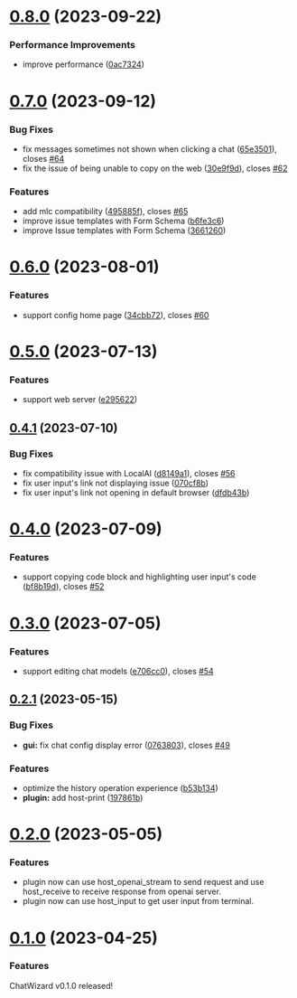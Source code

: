# [0.8.0](https://github.com/lisiur/ChatWizard/compare/v0.7.0...v0.8.0) (2023-09-22)


### Performance Improvements

* improve performance ([0ac7324](https://github.com/lisiur/ChatWizard/commit/0ac732408061c5a2fb138b7de011c067915e876f))



# [0.7.0](https://github.com/lisiur/ChatWizard/compare/v0.6.0...v0.7.0) (2023-09-12)


### Bug Fixes

* fix messages sometimes not shown when clicking a chat ([65e3501](https://github.com/lisiur/ChatWizard/commit/65e35011363c4ce720260b0542817e820e1b89d7)), closes [#64](https://github.com/lisiur/ChatWizard/issues/64)
* fix the issue of being unable to copy on the web ([30e9f9d](https://github.com/lisiur/ChatWizard/commit/30e9f9dd4b9ee59b9135f1c6820e9934c917ad70)), closes [#62](https://github.com/lisiur/ChatWizard/issues/62)


### Features

* add mlc compatibility ([495885f](https://github.com/lisiur/ChatWizard/commit/495885f7de5be0fa6c9fa520be1bc7cff34dfa34)), closes [#65](https://github.com/lisiur/ChatWizard/issues/65)
* improve issue templates with Form Schema ([b6fe3c6](https://github.com/lisiur/ChatWizard/commit/b6fe3c6fe030e8c8c29a9db08c5b44f8e8e2ca6c))
* improve Issue templates with Form Schema ([3661260](https://github.com/lisiur/ChatWizard/commit/366126094c1c31f0dfd858a880a749c06a3bfc16))



# [0.6.0](https://github.com/lisiur/ChatWizard/compare/v0.5.0...v0.6.0) (2023-08-01)


### Features

* support config home page ([34cbb72](https://github.com/lisiur/ChatWizard/commit/34cbb728a0ef76142aaeb02c8ccc2bfd40ffe9ff)), closes [#60](https://github.com/lisiur/ChatWizard/issues/60)



# [0.5.0](https://github.com/lisiur/ChatWizard/compare/v0.4.1...v0.5.0) (2023-07-13)


### Features

* support web server ([e295622](https://github.com/lisiur/ChatWizard/commit/e2956222797697b3eea89b4bd7d30863e4bbc765))



## [0.4.1](https://github.com/lisiur/ChatWizard/compare/v0.4.0...v0.4.1) (2023-07-10)


### Bug Fixes

* fix compatibility issue with LocalAI ([d8149a1](https://github.com/lisiur/ChatWizard/commit/d8149a1cc63d280165078fa666886bf3ca4d5f99)), closes [#56](https://github.com/lisiur/ChatWizard/issues/56)
* fix user input's link not displaying issue ([070cf8b](https://github.com/lisiur/ChatWizard/commit/070cf8bfed41e0afefe8c7330c05bbbcb2efbf6b))
* fix user input's link not opening in default browser ([dfdb43b](https://github.com/lisiur/ChatWizard/commit/dfdb43bb0262501841fbaf2beb846503903b4f62))



# [0.4.0](https://github.com/lisiur/ChatWizard/compare/v0.3.0...v0.4.0) (2023-07-09)


### Features

* support copying code block and highlighting user input's code ([bf8b19d](https://github.com/lisiur/ChatWizard/commit/bf8b19dc19f711bdcef728593e881bc287363c6e)), closes [#52](https://github.com/lisiur/ChatWizard/issues/52)



# [0.3.0](https://github.com/lisiur/ChatWizard/compare/v0.2.1...v0.3.0) (2023-07-05)


### Features

* support editing chat models ([e706cc0](https://github.com/lisiur/ChatWizard/commit/e706cc037a5296f7d3d4a2fa04253a04b86a8c72)), closes [#54](https://github.com/lisiur/ChatWizard/issues/54)



## [0.2.1](https://github.com/lisiur/ChatWizard/compare/v0.2.0...v0.2.1) (2023-05-15)


### Bug Fixes

* **gui:** fix chat config display error ([0763803](https://github.com/lisiur/ChatWizard/commit/07638038fc9ca4f6675cc85615a5e09314278bf7)), closes [#49](https://github.com/lisiur/ChatWizard/issues/49)


### Features

* optimize the history operation experience ([b53b134](https://github.com/lisiur/ChatWizard/commit/b53b13424e523cc12a9a52f7215aa9fdf2df2ee3))
* **plugin:** add host-print ([197861b](https://github.com/lisiur/ChatWizard/commit/197861b4c85c8dd06d3507ab1f4fb6fb846d4703))



# [0.2.0](https://github.com/lisiur/ChatWizard/compare/v0.1.0...v0.2.0) (2023-05-05)


### Features

- plugin now can use host_openai_stream to send request and use host_receive to receive response from openai server.
- plugin now can use host_input to get user input from terminal. 



# [0.1.0](https://github.com/lisiur/ChatWizard/compare/v0.0.77...v0.1.0) (2023-04-25)


### Features

ChatWizard v0.1.0 released!